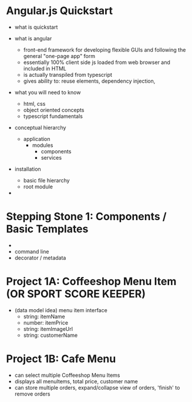 # Angular.js Quickstart
- what is quickstart
- what is angular
    - front-end framework for developing flexible GUIs and following the general "one-page app" form
    - essentially 100% client side js loaded from web browser and included in HTML
    - is actually transpiled from typescript
    - gives ability to: reuse elements, dependency injection, 
- what you will need to know
    - html, css
    - object oriented concepts
    - typescript fundamentals 
- conceptual hierarchy
    - application
        - modules
          - components
          - services
    
- installation
    - basic file hierarchy
    - root module
- 
# Stepping Stone 1: Components / Basic Templates
- 
- command line 
- decorator / metadata 

# Project 1A: Coffeeshop Menu Item (OR SPORT SCORE KEEPER)
- (data model idea) menu item interface
    - string: itemName
    - number: itemPrice
    - string: itemImageUrl
    - string: customerName

# Project 1B: Cafe Menu 
- can select multiple Coffeeshop Menu Items
- displays all menuItems, total price, customer name
- can store multiple orders, expand/collapse view of orders, 'finish' to remove orders
